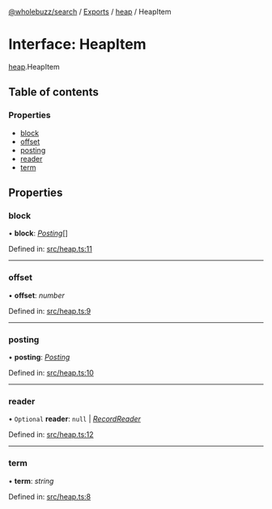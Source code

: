 [@wholebuzz/search](../README.md) / [Exports](../modules.md) / [heap](../modules/heap.md) / HeapItem

# Interface: HeapItem

[heap](../modules/heap.md).HeapItem

## Table of contents

### Properties

- [block](heap.heapitem.md#block)
- [offset](heap.heapitem.md#offset)
- [posting](heap.heapitem.md#posting)
- [reader](heap.heapitem.md#reader)
- [term](heap.heapitem.md#term)

## Properties

### block

• **block**: [*Posting*](types.posting.md)[]

Defined in: [src/heap.ts:11](https://github.com/wholebuzz/search/blob/master/src/heap.ts#L11)

___

### offset

• **offset**: *number*

Defined in: [src/heap.ts:9](https://github.com/wholebuzz/search/blob/master/src/heap.ts#L9)

___

### posting

• **posting**: [*Posting*](types.posting.md)

Defined in: [src/heap.ts:10](https://github.com/wholebuzz/search/blob/master/src/heap.ts#L10)

___

### reader

• `Optional` **reader**: ``null`` \| [*RecordReader*](../classes/record.recordreader.md)

Defined in: [src/heap.ts:12](https://github.com/wholebuzz/search/blob/master/src/heap.ts#L12)

___

### term

• **term**: *string*

Defined in: [src/heap.ts:8](https://github.com/wholebuzz/search/blob/master/src/heap.ts#L8)
